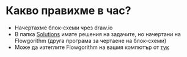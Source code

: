# Какво правихме в час?
- Начертахме блок-схеми чрез draw.io
- В папка [Solutions](https://github.com/DimitarSht/Informatics_8A_2024_2025/tree/main/Group_1/Term_01/Week_11_FlowCharts_2_27_11_2024/Solutions) имате решения на задачите, но начертани на Flowgorithm (друга програма за чертаене на блок-схеми)
- Може да изтеглите Flowgorithm на вашия компютър от [тук](http://www.flowgorithm.org/download/index.html)